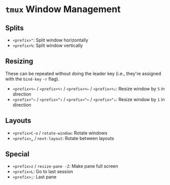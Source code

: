# `tmux` Window Management

## Splits

- `<prefix>"`: Split window horizontally
- `<prefix>%`: Split window vertically

## Resizing

These can be repeated without doing the leader key (i.e., they're assigned with the `bind-key` `-r` flag).

- `<prefix>⌥←` / `<prefix>⌥↑` / `<prefix>⌥←` / `<prefix>⌥↓`: Resize window by `5` in direction
- `<prefix>^←` / `<prefix>^↑` / `<prefix>^←` / `<prefix>^↓`: Resize window by `1` in direction

## Layouts

- `<prefix>C-o` / `rotate-window`: Rotate windows
- `<prefix>␣` / `next-layout`: Rotate between layouts

## Special

- `<prefix>z` / `resize-pane -Z`: Make pane full screen
- `<prefix>L`: Go to last session
- `<prefix>;`: Last pane
